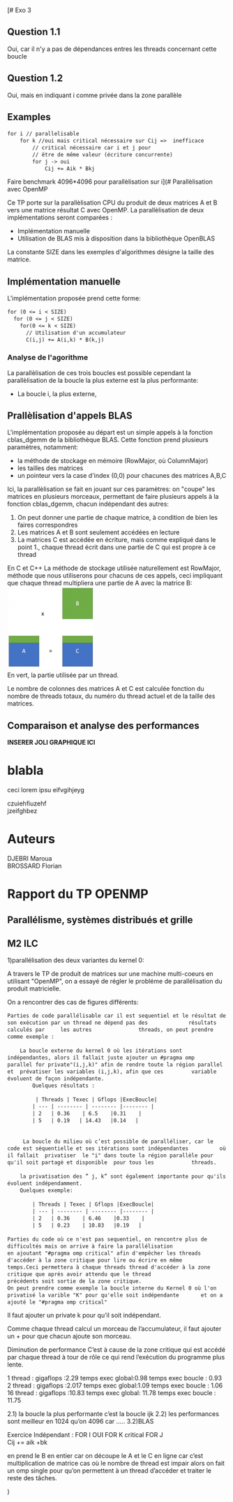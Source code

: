 [# Exo 3

## Question 1.1

Oui, car il n'y a pas de dépendances entres les threads concernant cette boucle

## Question 1.2

Oui, mais en indiquant i comme privée dans la zone parallèle

## Examples

```
for i // parallelisable
    for k //oui mais critical nécessaire sur Cij =>  inefficace
        // critical nécessaire car i et j pour
        // être de même valeur (écriture concurrente) 
        for j -> oui
            Cij += Aik * Bkj
```

Faire benchmark 4096*4096 pour parallèlisation sur i](# Parallèlisation avec OpenMP

Ce TP porte sur la parallèlisation CPU du produit de deux matrices A et B vers une matrice résultat C avec OpenMP. La parallèlisation de deux implémentations seront comparées :
- Implémentation manuelle
- Utilisation de BLAS mis à disposition dans la bibliothèque OpenBLAS 

La constante SIZE dans les exemples d'algorithmes désigne la taille des matrice.

## Implémentation manuelle
L'implémentation proposée prend cette forme:
```
for (0 <= i < SIZE)
  for (0 <= j < SIZE)
    for(0 <= k < SIZE)
      // Utilisation d'un accumulateur
      C(i,j) += A(i,k) * B(k,j)
```

### Analyse de l'agorithme

La parallèlisation de ces trois boucles est possible cependant la parallèlisation de la boucle la plus externe est la plus performante:
- La boucle i, la plus externe, 

## Prallèlisation d'appels BLAS

L'implémentation proposée au départ est un simple appels à la fonction cblas_dgemm de la bibliothèque BLAS. Cette fonction prend plusieurs paramètres, notamment:
- la méthode de stockage en mémoire (RowMajor, où ColumnMajor)
- les tailles des matrices
- un pointeur vers la case d'index (0,0) pour chacunes des matrices A,B,C

Ici, la parallèlisation se fait en jouant sur ces paramètres: on "coupe" les matrices en plusieurs morceaux, permettant de faire plusieurs appels à la fonction cblas_dgemm, chacun indépendant des autres:
1. On peut donner une partie de chaque matrice, à condition de bien les faires correspondres
2. Les matrices A et B sont seulement accédées en lecture
3. La matrices C est accédée en écriture, mais comme expliqué dans le point 1., chaque thread écrit dans une partie de C qui est propre à ce thread

En C et C++ La méthode de stockage utilisée naturellement est RowMajor, méthode que nous utiliserons pour chacuns de ces appels, ceci impliquant que chaque thread multipliera une partie de A avec la matrice B:
![Utilisation des matrices par un thread](matrice_rowMajor.png)  
En vert, la partie utilisée par un thread.

Le nombre de colonnes des matrices A et C est calculée fonction du nombre de threads totaux, du numéro du thread actuel et de la taille des matrices.

## Comparaison et analyse des performances

**INSERER JOLI GRAPHIQUE ICI**

# blabla

ceci lorem ipsu eifvgihjeyg

czuiehfiuzehf  
jzeifghbez

# Auteurs
DJEBRI Maroua  
BROSSARD Florian







# Rapport du TP OPENMP
## Parallélisme, systèmes distribués et grille
## M2 ILC

1)parallélisation des deux variantes du kernel 0: 


A travers le TP de produit de matrices sur une machine multi-coeurs en utilisant "OpenMP", on a essayé de régler  le probléme de parallélisation du produit matricielle.


On  a rencontrer des cas de figures différents:

    Parties de code parallélisable car il est sequentiel et le résultat de son exécution par un thread ne dépend pas des             résultats calculés par     les autres               threads, on peut prendre comme exemple : 
    
        La boucle externe du kernel 0 où les itérations sont indépendantes, alors il fallait juste ajouter un #pragma omp                 parallel for private"(i,j,k)" afin de rendre toute la région parallel et  prévatiser les variables (i,j,k), afin que ces         variable évoluent de façon indépendante.
            Quelques résultats :

             | Threads | Texec | Gflops |ExecBoucle|
            | --- | -------- | -------- |-------- |
            | 2   | 0.36    | 6.5    |0.31    | 
            | 5   | 0.19   | 14.43   |0.14   | 


         La boucle du milieu où c’est possible de paralléliser, car le code est séquentielle et ses itérations sont indépendantes          où il fallait  privatiser  le "i" dans toute la région parallèle pour qu'il soit partagé et disponible  pour tous les            threads.
         
        la privatisation des ” j, k” sont également importante pour qu'ils évoluent indépendamment.
        Quelques exemple:
        
            | Threads | Texec | Gflops |ExecBoucle|
            | --- | -------- | -------- |-------- |
            | 2   | 0.36    | 6.46    |0.33    | 
            | 5   | 0.23    | 10.83   |0.19   | 

    Parties du code où ce n'est pas sequentiel, on rencontre plus de difficultés mais on arrive à faire la parallélisation 
    en ajoutant "#pragma omp critical" afin d'empêcher les threads d'accéder à la zone critique pour lire ou écrire en même 
    temps.Ceci permettera à chaque threads thread d'accéder à la zone critique que aprés avoir attendu que le thread 
    précédents soit sortie de la zone critique.
    On peut prendre comme exemple la boucle interne du Kernel 0 où l'on privatisé la varible "K" pour qu'elle soit indépendante       et on a ajouté le "#pragma omp critical" 

Il faut ajouter un private k pour qu’il soit indépendant.
 
Comme chaque thread calcul un morceau de l’accumulateur, il faut ajouter un + pour que chacun ajoute son morceau.

Diminution de performance
C’est à cause de la zone critique qui est accédé par chaque thread à tour de rôle ce qui rend l’exécution du programme plus lente.

1 thread :
gigaflops :2.29
temps exec global:0.98
temps exec boucle : 0.93
2 thread :
gigaflops :2.017
temps exec global:1.09
temps exec boucle : 1.06
16 thread :
gigaflops :10.83
temps exec global: 11.78
temps exec boucle : 11.75
 
2.1) la boucle la plus performante c’est la boucle ijk
2.2) les performances sont meilleur en 1024 qu’on 4096 car …..
3.2)BLAS
 
Exercice Indépendant :
     FOR I                       	OUI
           FOR K            	critical
                FOR J                  	
                     Cij += aik +bk
 
 
 en prend le B en entier car on découpe le A et le C en ligne  car c’est multiplication de matrice 
cas où le nombre de thread est impair  alors on fait un omp single  pour qu’on permettent à un thread d’accéder et traiter  le reste des tâches.

)